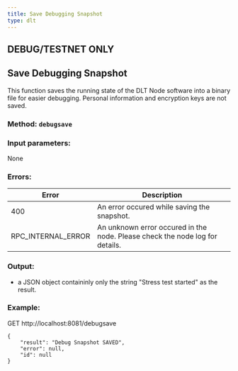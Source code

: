 ```yaml
---
title: Save Debugging Snapshot
type: dlt
---
```

## **DEBUG/TESTNET ONLY**

## Save Debugging Snapshot
This function saves the running state of the DLT Node software into a binary file for easier debugging. Personal information and encryption keys are
not saved.

### Method: `debugsave`
### Input parameters:
None

### Errors:
| Error | Description |
| --- | --- |
| 400 | An error occured while saving the snapshot. |
| RPC_INTERNAL_ERROR | An unknown error occured in the node. Please check the node log for details. |

### Output:
- a JSON object containinly only the string "Stress test started" as the result.

### Example:
GET http://localhost:8081/debugsave
```
{
	"result": "Debug Snapshot SAVED",
	"error": null,
	"id": null
}
```
